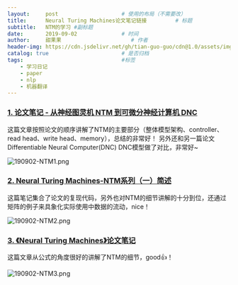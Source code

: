 ```yaml
---
layout:     post                    # 使用的布局（不需要改）
title:      Neural Turing Machines论文笔记链接         # 标题 
subtitle:   NTM的学习 #副标题
date:       2019-09-02              # 时间
author:     甜果果                      # 作者
header-img: https://cdn.jsdelivr.net/gh/tian-guo-guo/cdn@1.0/assets/img/post-bg-2015.jpg    #这篇文章标题背景图片
catalog: true                       # 是否归档
tags:                               #标签
    - 学习日记
    - paper
    - nlp
    - 机器翻译
---
```


### [1. 论文笔记 - 从神经图灵机 NTM 到可微分神经计算机 DNC](http://www.shuang0420.com/2018/01/20/%E8%AE%BA%E6%96%87%E7%AC%94%E8%AE%B0%20-%20%E4%BB%8E%E7%A5%9E%E7%BB%8F%E5%9B%BE%E7%81%B5%E6%9C%BA%20NTM%20%E5%88%B0%E5%8F%AF%E5%BE%AE%E5%88%86%E7%A5%9E%E7%BB%8F%E8%AE%A1%E7%AE%97%E6%9C%BA%20DNC/)

这篇文章按照论文的顺序讲解了NTM的主要部分（整体模型架构、controller、read head、write head、memory），总结的非常好！
另外还和另一篇论文Differentiable Neural Computer(DNC) DNC模型做了对比，非常好~

![190902-NTM1.png](https://cdn.jsdelivr.net/gh/tian-guo-guo/cdn@1.0/assets/img/blog/190902-NTM1.png)


### [2. Neural Turing Machines-NTM系列（一）简述](https://blog.csdn.net/rtygbwwwerr/article/details/50548311)

这篇笔记集合了论文的复现代码，另外也对NTM的细节讲解的十分到位，还通过矩阵的例子来具象化实际使用中数据的流动，nice！

![190902-NTM2.png](https://cdn.jsdelivr.net/gh/tian-guo-guo/cdn@1.0/assets/img/blog/190902-NTM2.png)


### [3. 《Neural Turing Machines》论文笔记](http://www.xuwei.io/2019/03/19/%E3%80%8Aneural-turing-machines%E3%80%8B%E8%AE%BA%E6%96%87%E7%AC%94%E8%AE%B0/)

这篇文章从公式的角度很好的讲解了NTM的细节，good👍！

![190902-NTM3.png](https://cdn.jsdelivr.net/gh/tian-guo-guo/cdn@1.0/assets/img/blog/190902-NTM3.png)
